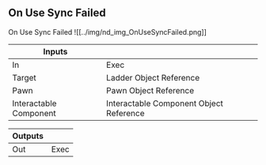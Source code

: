 ## On Use Sync Failed
On Use Sync Failed
![[../img/nd_img_OnUseSyncFailed.png]]

|Inputs||
|--|--|
| In | Exec |
| Target | Ladder Object Reference |
| Pawn | Pawn Object Reference |
| Interactable Component | Interactable Component Object Reference |

|Outputs||
|--|--|
| Out | Exec |
